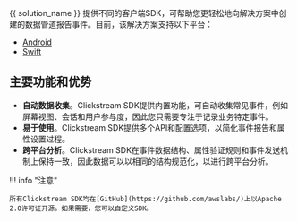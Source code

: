{{ solution_name }} 提供不同的客户端SDK，可帮助您更轻松地向解决方案中创建的数据管道报告事件。目前，该解决方案支持以下平台：

- [Android](./android.md)
- [Swift](./swift.md)

## 主要功能和优势

- **自动数据收集**。Clickstream SDK提供内置功能，可自动收集常见事件，例如屏幕视图、会话和用户参与度，因此您只需要专注于记录业务特定事件。
- **易于使用**。Clickstream SDK提供多个API和配置选项，以简化事件报告和属性设置过程。
- **跨平台分析**。Clickstream SDK在事件数据结构、属性验证规则和事件发送机制上保持一致，因此数据可以以相同的结构规范化，以进行跨平台分析。

!!! info "注意"

    所有Clickstream SDK均在[GitHub](https://github.com/awslabs/)上以Apache 2.0许可证开源。如果需要，您可以自定义SDK。
